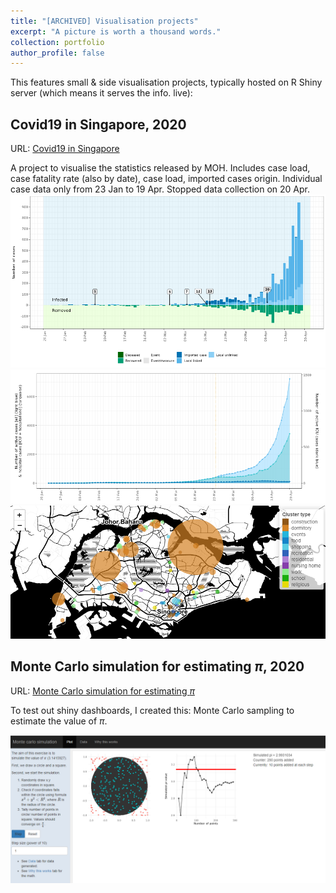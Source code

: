 ```yaml
---
title: "[ARCHIVED] Visualisation projects"
excerpt: "A picture is worth a thousand words."
collection: portfolio
author_profile: false
---
```


This features small & side visualisation projects, typically hosted on R Shiny server (which means it serves the info. live):

## Covid19 in Singapore, 2020

URL: [Covid19 in Singapore](https://github.com/eunices/shiny-server/blob/master/public-apps/covid19/covid19-sg.rmd)

A project to visualise the statistics released by MOH. Includes case load, case fatality rate (also by date), case load, imported cases origin. Individual case data only from 23 Jan to 19 Apr. Stopped data collection on 20 Apr. 
![Covid](/images/portfolio2-covid.png)
![Covid](/images/portfolio2-covid1.png)
![Covid](/images/portfolio2-covid2.png)

## Monte Carlo simulation for estimating $\pi$, 2020

URL: [Monte Carlo simulation for estimating $\pi$](https://github.com/eunices/shiny-server/blob/master/public-apps/circle/circle.rmd)

To test out shiny dashboards, I created this: Monte Carlo sampling to estimate the value of $\pi$.

![Monte Carlo Circle](/images/portfolio2-monte.png)

